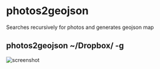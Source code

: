 # photos2geojson
Searches recursively for photos and generates geojson map


## photos2geojson ~/Dropbox/ -g

![screenshot](scren.png "Screenshot")